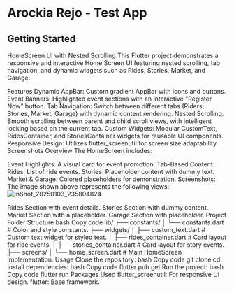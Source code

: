 # Arockia Rejo - Test App

## Getting Started

HomeScreen UI with Nested Scrolling
This Flutter project demonstrates a responsive and interactive Home Screen UI featuring nested scrolling, tab navigation, and dynamic widgets such as Rides, Stories, Market, and Garage.


Features
Dynamic AppBar: Custom gradient AppBar with icons and buttons.
Event Banners: Highlighted event sections with an interactive "Register Now" button.
Tab Navigation: Switch between different tabs (Riders, Stories, Market, Garage) with dynamic content rendering.
Nested Scrolling: Smooth scrolling between parent and child scroll views, with intelligent locking based on the current tab.
Custom Widgets: Modular CustomText, RidesContainer, and StoriesContainer widgets for reusable UI components.
Responsive Design: Utilizes flutter_screenutil for screen size adaptability.
Screenshots
Overview
The HomeScreen includes:

Event Highlights: A visual card for event promotion.
Tab-Based Content:
Rides: List of ride events.
Stories: Placeholder content with dummy text.
Market & Garage: Colored placeholders for demonstration.
Screenshots:
The image shown above represents the following views:
![InShot_20250103_235804824](https://github.com/user-attachments/assets/681b99a5-0dfc-499a-985c-8669f58c5038)

Rides Section with event details.
Stories Section with dummy content.
Market Section with a placeholder.
Garage Section with placeholder.
Project Folder Structure
bash
Copy code
lib/
├── constants/
│   └── constants.dart       # Color and style constants.
├── widgets/
│   ├── custom_text.dart     # Custom text widget for styled text.
│   ├── rides_container.dart # Card layout for ride events.
│   ├── stories_container.dart # Card layout for story events.
├── screens/
│   └── home_screen.dart     # Main HomeScreen implementation.
Usage
Clone the repository:
bash
Copy code
git clone <repository-url>
cd <project-folder>
Install dependencies:
bash
Copy code
flutter pub get
Run the project:
bash
Copy code
flutter run
Packages Used
flutter_screenutil: For responsive UI design.
flutter: Base framework.
